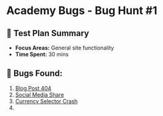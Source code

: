 # Academy Bugs - Bug Hunt #1

## 🎯 Test Plan Summary
- **Focus Areas:** General site functionality  
- **Time Spent:** 30 mins  

## 🐞 Bugs Found:
1. [Blog Post 404](https://github.com/bunsonh/qa-learning-path/Bug-Hunt-1/bugs/blog-post-404.md)
2. [Social Media Share](https://github.com/bunsonh/qa-learning-path/Bug-Hunt-1/bugs/social-media-share.md)
3. [Currency Selector Crash](https://github.com/bunsonh/qa-learning-path/Bug-Hunt-1/bugs/currency-selector-crash.md)
4. 